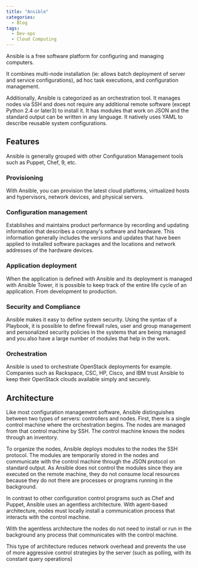 ```yaml
---
title: "Ansible"
categories:
  - Blog
tags:
  - Dev-ops
  - Cloud Computing
---
```


Ansible is a free software platform for configuring and managing computers. 

It combines multi-node installation (ie: allows batch deployment of server and service configurations), ad hoc task executions, and configuration management. 

Additionally, Ansible is categorized as an orchestration tool. It manages nodes via SSH and does not require any additional remote software (except Python 2.4 or later3) to install it. It has modules that work on JSON and the standard output can be written in any language. It natively uses YAML to describe reusable system configurations.

<h2>Features</h2>

Ansible is generally grouped with other Configuration Management tools such as Puppet, Chef, 9, etc. 

<h3>Provisioning</h3>

With Ansible, you can provision the latest cloud platforms, virtualized hosts and hypervisors, network devices, and physical servers.

<h3>Configuration management</h3>

Establishes and maintains product performance by recording and updating information that describes a company's software and hardware. This information generally includes the versions and updates that have been applied to installed software packages and the locations and network addresses of the hardware devices.

<h3>Application deployment</h3>

When the application is defined with Ansible and its deployment is managed with Ansible Tower, it is possible to keep track of the entire life cycle of an application. From development to production.

<h3>Security and Compliance</h3>

Ansible makes it easy to define system security. Using the syntax of a Playbook, it is possible to define firewall rules, user and group management and personalized security policies in the systems that are being managed and you also have a large number of modules that help in the work.

<h3>Orchestration</h3>

Ansible is used to orchestrate OpenStack deployments for example. Companies such as Rackspace, CSC, HP, Cisco, and IBM trust Ansible to keep their OpenStack clouds available simply and securely.

<h2>Architecture</h2>

Like most configuration management software, Ansible distinguishes between two types of servers: controllers and nodes. First, there is a single control machine where the orchestration begins. The nodes are managed from that control machine by SSH. The control machine knows the nodes through an inventory.

To organize the nodes, Ansible deploys modules to the nodes the SSH protocol. The modules are temporarily stored in the nodes and communicate with the control machine through the JSON protocol on standard output. As Ansible does not control the modules since they are executed on the remote machine, they do not consume local resources because they do not there are processes or programs running in the background.

In contrast to other configuration control programs such as Chef and Puppet, Ansible uses an agentless architecture. With agent-based architecture, nodes must locally install a communication process that interacts with the control machine. 

With the agentless architecture the nodes do not need to install or run in the background any process that communicates with the control machine.

 This type of architecture reduces network overhead and prevents the use of more aggressive control strategies by the server (such as polling, with its constant query operations)

